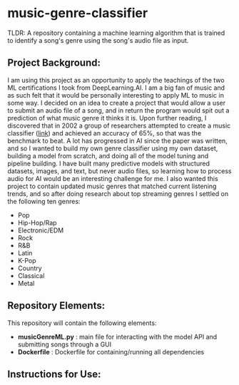 # music-genre-classifier
TLDR: A repository containing a machine learning algorithm that is trained to identify a song's genre using the song's audio file as input. 

## Project Background:
I am using this project as an opportunity to apply the teachings of the two ML certifications I took from DeepLearning.AI. I am a big fan of music and as such felt that it would be personally interesting to apply ML to music in some way. I decided on an idea to create a project that would allow a user to submit an audio file of a song, and in return the program would spit out a prediction of what music genre it thinks it is. Upon further reading, I discovered that in 2002 a group of researchers attempted to create a music classifier ([link](https://ieeexplore.ieee.org/document/1021072)) and achieved an accuracy of 65%, so that was the benchmark to beat. A lot has progressed in AI since the paper was written, and so I wanted to build my own genre classifier using my own dataset, building a model from scratch, and doing all of the model tuning and pipeline building. I have built many predictive models with structured datasets, images, and text, but never audio files, so learning how to process audio for AI would be an interesting challenge for me. I also wanted this project to contain updated music genres that matched current listening trends, and so after doing research about top streaming genres I settled on the following ten genres:
* Pop
* Hip-Hop/Rap
* Electronic/EDM
* Rock
* R&B
* Latin
* K-Pop
* Country
* Classical
* Metal

## Repository Elements:
This repository will contain the following elements:
* **musicGenreML.py** : main file for interacting with the model API and submitting songs through a GUI 
* **Dockerfile** : Dockerfile for containing/running all dependencies

## Instructions for Use:
